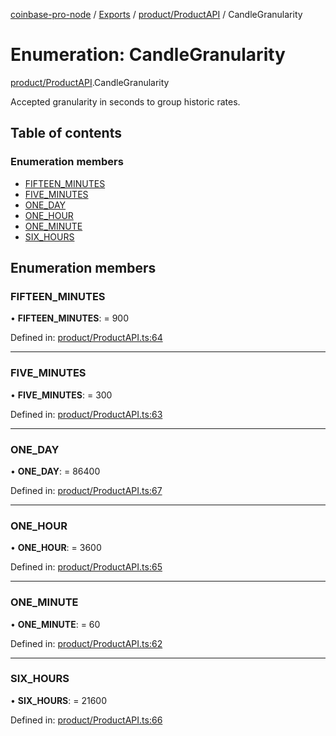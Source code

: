 [coinbase-pro-node](../README.md) / [Exports](../modules.md) / [product/ProductAPI](../modules/product_productapi.md) / CandleGranularity

# Enumeration: CandleGranularity

[product/ProductAPI](../modules/product_productapi.md).CandleGranularity

Accepted granularity in seconds to group historic rates.

## Table of contents

### Enumeration members

- [FIFTEEN\_MINUTES](product_productapi.candlegranularity.md#fifteen_minutes)
- [FIVE\_MINUTES](product_productapi.candlegranularity.md#five_minutes)
- [ONE\_DAY](product_productapi.candlegranularity.md#one_day)
- [ONE\_HOUR](product_productapi.candlegranularity.md#one_hour)
- [ONE\_MINUTE](product_productapi.candlegranularity.md#one_minute)
- [SIX\_HOURS](product_productapi.candlegranularity.md#six_hours)

## Enumeration members

### FIFTEEN\_MINUTES

• **FIFTEEN\_MINUTES**: = 900

Defined in: [product/ProductAPI.ts:64](https://github.com/bennycode/coinbase-pro-node/blob/c3d8f7c/src/product/ProductAPI.ts#L64)

___

### FIVE\_MINUTES

• **FIVE\_MINUTES**: = 300

Defined in: [product/ProductAPI.ts:63](https://github.com/bennycode/coinbase-pro-node/blob/c3d8f7c/src/product/ProductAPI.ts#L63)

___

### ONE\_DAY

• **ONE\_DAY**: = 86400

Defined in: [product/ProductAPI.ts:67](https://github.com/bennycode/coinbase-pro-node/blob/c3d8f7c/src/product/ProductAPI.ts#L67)

___

### ONE\_HOUR

• **ONE\_HOUR**: = 3600

Defined in: [product/ProductAPI.ts:65](https://github.com/bennycode/coinbase-pro-node/blob/c3d8f7c/src/product/ProductAPI.ts#L65)

___

### ONE\_MINUTE

• **ONE\_MINUTE**: = 60

Defined in: [product/ProductAPI.ts:62](https://github.com/bennycode/coinbase-pro-node/blob/c3d8f7c/src/product/ProductAPI.ts#L62)

___

### SIX\_HOURS

• **SIX\_HOURS**: = 21600

Defined in: [product/ProductAPI.ts:66](https://github.com/bennycode/coinbase-pro-node/blob/c3d8f7c/src/product/ProductAPI.ts#L66)
